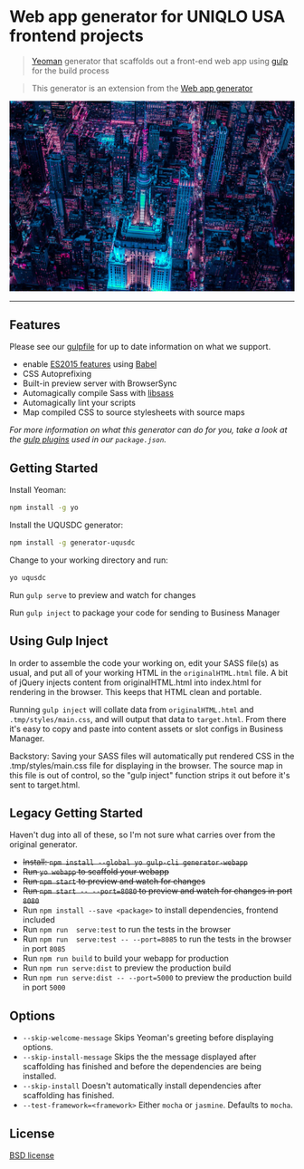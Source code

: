 # Web app generator for UNIQLO USA frontend projects

> [Yeoman](http://yeoman.io) generator that scaffolds out a front-end web app using [gulp](http://gulpjs.com/) for the build process

> This generator is an extension from the [Web app generator](https://github.com/yeoman/generator-webapp) 

![](nyc.jpg)

---


## Features

Please see our [gulpfile](app/templates/gulpfile.js) for up to date information on what we support.

* enable [ES2015 features](https://babeljs.io/docs/learn-es2015/) using [Babel](https://babeljs.io)
* CSS Autoprefixing
* Built-in preview server with BrowserSync
* Automagically compile Sass with [libsass](http://libsass.org)
* Automagically lint your scripts
* Map compiled CSS to source stylesheets with source maps

*For more information on what this generator can do for you, take a look at the [gulp plugins](app/templates/_package.json) used in our `package.json`.*



## Getting Started

Install Yeoman:
```sh
npm install -g yo
```

Install the UQUSDC generator:
```sh
npm install -g generator-uqusdc
```

Change to your working directory and run:
```sh
yo uqusdc
```

Run `gulp serve` to preview and watch for changes

Run `gulp inject` to package your code for sending to Business Manager


## Using Gulp Inject

In order to assemble the code your working on, edit your SASS file(s) as usual, and put all of your working HTML in the `originalHTML.html` file. A bit of jQuery injects content from originalHTML.html into index.html for rendering in the browser. This keeps that HTML clean and portable.

Running `gulp inject` will collate data from `originalHTML.html` and `.tmp/styles/main.css`, and will output that data to `target.html`. From there it's easy to copy and paste into content assets or slot configs in Business Manager.

Backstory: Saving your SASS files will automatically put rendered CSS in the .tmp/styles/main.css file for displaying in the browser. The source map in this file is out of control, so the "gulp inject" function strips it out before it's sent to target.html.



## Legacy Getting Started

Haven't dug into all of these, so I'm not sure what carries over from the original generator.
- ~~Install: `npm install --global yo gulp-cli generator-webapp`~~
- ~~Run `yo webapp` to scaffold your webapp~~
- ~~Run `npm start` to preview and watch for changes~~
- ~~Run `npm start -- --port=8080` to preview and watch for changes in port `8080`~~
- Run `npm install --save <package>` to install dependencies, frontend included
- Run `npm run  serve:test` to run the tests in the browser
- Run `npm run  serve:test -- --port=8085` to run the tests in the browser in port `8085`
- Run `npm run build` to build your webapp for production
- Run `npm run serve:dist` to preview the production build
- Run `npm run serve:dist -- --port=5000` to preview the production build in port `5000`


<!-- ## Docs

* [getting started](docs/README.md) with this generator
* [recipes](docs/recipes/README.md) for integrating other popular technologies like CoffeeScript -->


## Options

- `--skip-welcome-message`
  Skips Yeoman's greeting before displaying options.
- `--skip-install-message`
  Skips the the message displayed after scaffolding has finished and before the dependencies are being installed.
- `--skip-install`
  Doesn't automatically install dependencies after scaffolding has finished.
- `--test-framework=<framework>`
  Either `mocha` or `jasmine`. Defaults to `mocha`.


## License

[BSD license](http://opensource.org/licenses/bsd-license.php)
